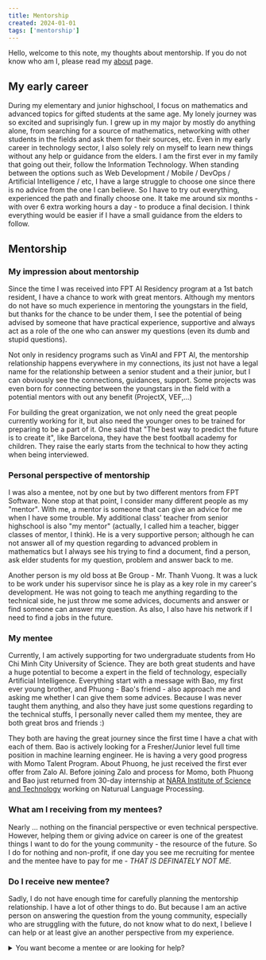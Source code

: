 ```yaml
---
title: Mentorship
created: 2024-01-01
tags: ['mentorship']
---
```

Hello, welcome to this note, my thoughts about mentorship. If you do not know who am I, please read my [about](/about-me) page.

## My early career

During my elementary and junior highschool, I focus on mathematics and advanced topics for gifted students at the same age. My lonely journey was so excited and suprisingly fun. I grew up in my major by mostly do anything alone, from searching for a source of mathematics, networking with other students in the fields and ask them for their sources, etc. Even in my early career in technology sector, I also solely rely on myself to learn new things without any help or guidance from the elders. I am the first ever in my family that going out their, follow the Information Technology. When standing between the options such as Web Development / Mobile / DevOps / Artificial Intelligence / etc, I have a large struggle to choose one since there is no advice from the one I can believe. So I have to try out everything, experienced the path and finally choose one. It take me around six months - with over 6 extra working hours a day - to produce a final decision. I think everything would be easier if I have a small guidance from the elders to follow.

## Mentorship


### My impression about mentorship
Since the time I was received into FPT AI Residency program at a 1st batch resident, I have a chance to work with great mentors. Although my mentors do not have so much experience in mentoring the youngstars in the field, but thanks for the chance to be under them, I see the potential of being advised by someone that have practical experience, supportive and always act as a role of the one who can answer my questions (even its dumb and stupid questions).

Not only in residency programs such as VinAI and FPT AI, the mentorship relationship happens everywhere in my connections, its just not have a legal name for the relationship between a senior student and a their junior, but I can obviously see the connections, guidances, support. Some projects was even born for connecting between the youngstars in the field  with a potential mentors with out any benefit (ProjectX, VEF,...)

For building the great organization, we not only need the great people currently working for it, but also need the younger ones to be trained for preparing to be a part of it. One said that "The best way to predict the future is to create it", like Barcelona, they have the best football academy for children. They raise the early starts from the technical to how they acting when being interviewed. 


### Personal perspective of mentorship

I was also a mentee, not by one but by two different mentors from FPT Software. None stop at that point, I consider many different people as my "mentor". With me, a mentor is someone that can give an advice for me when I have some trouble. My additional class' teacher from senior highschool is also "my mentor" (actually, I called him a teacher, bigger classes of mentor, I think). He is a very supportive person; although he can not answer all of my question regarding to advanced problem in mathematics but I always see his trying to find a document, find a person, ask elder students for my question, problem and answer back to me. 

Another person is my old boss at Be Group - Mr. Thanh Vuong. It was a luck to be work under his supervisor since he is play as a key role in my career's development. He was not going to teach me anything regarding to the technical side, he just throw me some advices, documents and answer or find someone can answer my question. As also, I also have his network if I need to find a jobs in the future.

### My mentee

Currently, I am actively supporting for two undergraduate students from Ho Chi Minh City University of Science. They are both great students and have a huge potential to become a expert in the field of technology, especially Artificial Intelligence. Everything start with a message with Bao, my first ever young brother, and Phuong - Bao's friend - also approach me and asking me whether I can give them some advices. Because I was never taught them anything, and also they have just some questions regarding to the technical stuffs, I personally never called them my mentee, they are both great bros and friends :)

They both are having the great journey since the first time I have a chat with each of them. Bao is actively looking for a Fresher/Junior level full time position in machine learning engineer. He is having a very good progress with Momo Talent Program. About Phuong, he just received the first ever offer from Zalo AI. Before joining Zalo and process for Momo, both Phuong and Bao just returned from 30-day internship at [NARA Institute of Science and Technology](https://www.naist.jp/en/) working on Naturual Language Processing.

### What am I receiving from my mentees?

Nearly ... nothing on the financial perspective or even technical perspective. However, helping them or giving advice on career is one of the greatest things I want to do for the young community - the resource of the future. So I do for nothing and non-profit, if one day you see me recruiting for mentee and the mentee have to pay for me - *THAT IS DEFINATELY NOT ME*.


### Do I receive new mentee?

Sadly, I do not have enough time for carefully planning the mentorship relationship. I have a lot of other things to do. But because I am an active person on answering the question from the young community, especially who are struggling with the future, do not know what to do next, I believe I can help or at least give an another perspective from my experience. 


<details>
<summary>You want become a mentee or are looking for help?</summary>
I am very appreciate that you are reading onto these last lines of the post, so I just want to share a thing with you. I always have a small desire that when I have enough reputation and available time, I will take one or two student and carefully instruct them as my mentee. As I said, I rarely have time to do that thing very carefully. But if you think you really want to be my "under", do not hestitate to contact me via my email address.
</details>
